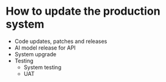 # How to update the production system



* Code updates, patches and releases
* AI model release for API
* System upgrade
* Testing
  * System testing
  * UAT

